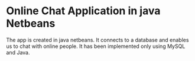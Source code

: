 # Online Chat Application in java Netbeans

 The app is created in java netbeans. It connects to a database and enables us to chat with online people. 
 It has been implemented only using MySQL and Java.
